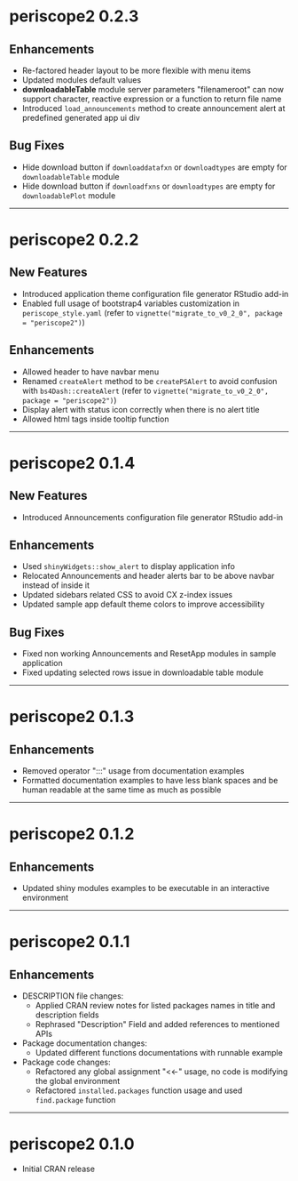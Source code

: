 # periscope2 0.2.3

## Enhancements

- Re-factored header layout to be more flexible with menu items
- Updated modules default values
- **downloadableTable** module server parameters "filenameroot" can now support character,  reactive expression or a function to return file name
- Introduced `load_announcements` method to create announcement alert at predefined generated app ui div

## Bug Fixes

- Hide download button if `downloaddatafxn` or `downloadtypes` are empty for `downloadableTable` module
- Hide download button if `downloadfxns` or `downloadtypes` are empty for `downloadablePlot` module

-----

# periscope2 0.2.2

## New Features

- Introduced application theme configuration file generator RStudio add-in
- Enabled full usage of bootstrap4 variables customization in `periscope_style.yaml` (refer to `vignette("migrate_to_v0_2_0", package = "periscope2")`)

## Enhancements

- Allowed header to have navbar menu
- Renamed `createAlert` method to be `createPSAlert` to avoid confusion with `bs4Dash::createAlert` (refer to `vignette("migrate_to_v0_2_0", package = "periscope2")`)
- Display alert with status icon correctly when there is no alert title
- Allowed html tags inside tooltip function

-----

# periscope2 0.1.4

## New Features

- Introduced Announcements configuration file generator RStudio add-in

## Enhancements

- Used `shinyWidgets::show_alert` to display application info
- Relocated Announcements and header alerts bar to be above navbar instead of inside it
- Updated sidebars related CSS to avoid CX z-index issues
- Updated sample app default theme colors to improve accessibility

## Bug Fixes

- Fixed non working Announcements and ResetApp modules in sample application
- Fixed updating selected rows issue in downloadable table module

-----

# periscope2 0.1.3
## Enhancements
 
  - Removed operator ":::" usage from documentation examples
  - Formatted documentation examples to have less blank spaces and be human readable at the same time as much as possible

-----

# periscope2 0.1.2

## Enhancements

- Updated shiny modules examples to be executable in an interactive environment

-----

# periscope2 0.1.1

## Enhancements

- DESCRIPTION file changes:
  - Applied CRAN review notes for listed packages names in title and description fields
  - Rephrased "Description" Field and added references to mentioned APIs
- Package documentation changes:
  - Updated different functions documentations with runnable example
- Package code changes:
  - Refactored any global assignment "<<-" usage, no code is modifying the global environment
  - Refactored `installed.packages` function usage and used `find.package` function

-----

# periscope2 0.1.0

* Initial CRAN release

